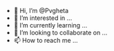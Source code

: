 - 👋 Hi, I’m @Pvgheta
- 👀 I’m interested in ...
- 🌱 I’m currently learning ...
- 💞️ I’m looking to collaborate on ...
- 📫 How to reach me ...

<!---
Pvgheta/Pvgheta is a ✨ special ✨ repository because its `README.md` (this file) appears on your GitHub profile.
You can click the Preview link to take a look at your changes.
--->
